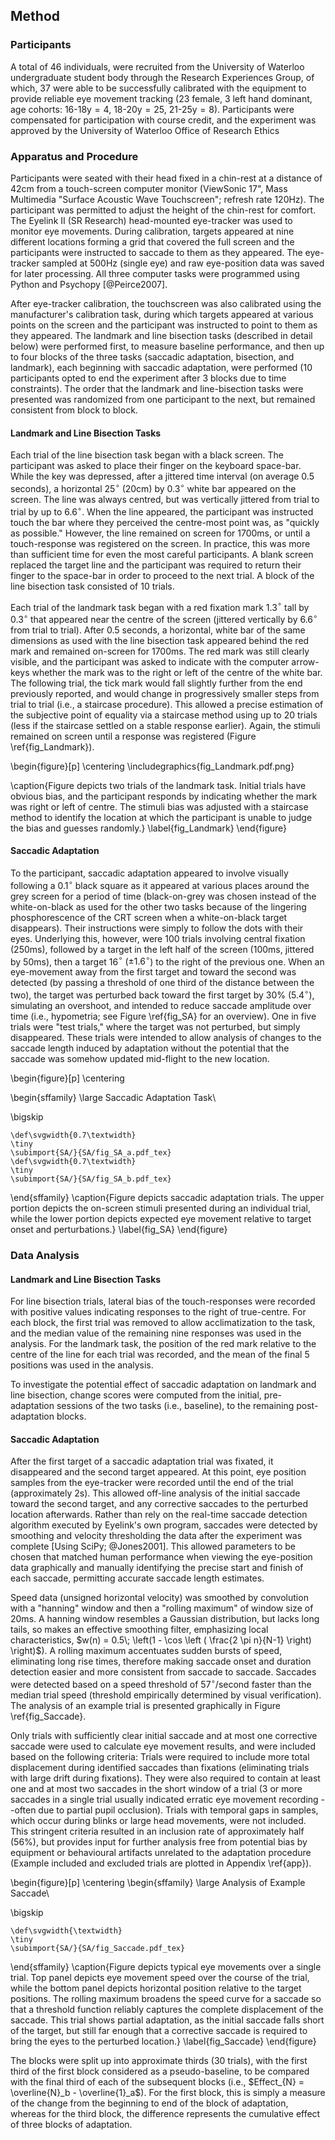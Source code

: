 Method
-------

### Participants

A total of 46 individuals, were recruited from the University of
Waterloo undergraduate student body through the Research
Experiences Group, of which, 37 were able to be successfully
calibrated with the equipment to provide reliable eye movement
tracking (23 female, 3 left hand dominant, age
cohorts: $\text{16-18y} =4$, $\text{18-20y} =25$,
$\text{21-25y} =8$). Participants were compensated for
participation with course credit, and the experiment was approved
by the University of Waterloo Office of Research Ethics

### Apparatus and Procedure

Participants were seated with their head fixed in a chin-rest at a
distance of 42cm from a touch-screen computer monitor (ViewSonic
17", Mass Multimedia "Surface Acoustic Wave Touchscreen"; refresh
rate 120Hz).  The participant was permitted to adjust the height
of the chin-rest for comfort. The Eyelink II (SR Research)
head-mounted eye-tracker was used to monitor eye movements. During
calibration, targets appeared at nine different locations forming
a grid that covered the full screen and the participants were
instructed to saccade to them as they appeared.
The eye-tracker sampled at 500Hz (single eye)
and raw eye-position data was saved for later processing.  All
three computer tasks were programmed using Python and Psychopy
[@Peirce2007].

After eye-tracker calibration, the touchscreen was also calibrated
using the manufacturer's calibration task, during which targets
appeared at various points on the screen and the participant was
instructed to point to them as they appeared. The landmark and
line bisection tasks (described in detail below) were performed first,
to measure baseline
performance, and then up to four blocks of the three tasks
(saccadic adaptation, bisection, and landmark), each beginning
with saccadic adaptation, were performed (10 participants opted to
end the experiment after 3 blocks due to time constraints). The
order that the landmark and line-bisection tasks were presented
was randomized from one participant to the next, but remained
consistent from block to block.


#### Landmark and Line Bisection Tasks

Each trial of the line bisection task began with a black screen.
The participant was asked to place their finger on the keyboard
space-bar. While the key was depressed, after a jittered time
interval (on average $0.5$ seconds), a horizontal $25^{\circ}$
(20cm) by $0.3^{\circ}$ white bar appeared on the screen. The line
was always centred, but was vertically jittered from trial to
trial by up to $6.6^{\circ}$. When the line appeared, the
participant was instructed touch the bar where they perceived the
centre-most point was, as "quickly as possible." However, the line
remained on screen for 1700ms, or until a touch-response was
registered on the screen. In practice, this was more than
sufficient time for even the most careful participants. A blank
screen replaced the target line and the participant was required
to return their finger to the space-bar in order to proceed to the
next trial. A block of the line bisection task consisted of 10 trials.

Each trial of the landmark task began with a red fixation mark
1.3$^{\circ}$ tall by 0.3$^{\circ}$ that appeared near the centre of
the screen (jittered vertically by 6.6$^{\circ}$ from trial to
trial).  After 0.5 seconds, a horizontal, white bar of the same
dimensions as used with the line bisection task appeared behind
the red mark and remained on-screen for 1700ms. The red mark was
still clearly visible, and the participant was asked to indicate
with the computer arrow-keys whether the mark was to the right or
left of the centre of the white bar. The following trial, the tick
mark would fall slightly further from the end previously reported,
and would change in progressively smaller steps from trial to
trial (i.e., a staircase procedure).  This allowed a precise
estimation of the subjective point of equality via a staircase
method using up to 20 trials (less if the staircase settled on a
stable response earlier).  Again, the stimuli remained on screen
until a response was registered (Figure \ref{fig_Landmark}).

\begin{figure}[p]
\centering
\includegraphics{fig_Landmark.pdf.png}


\caption{Figure depicts two trials of the landmark task. Initial
trials have obvious bias, and the participant responds by
indicating whether the mark was right or left of centre. The
stimuli bias was adjusted with a staircase method to identify the
location at which the participant is unable to judge the bias and
guesses randomly.}
\label{fig_Landmark}
\end{figure}


#### Saccadic Adaptation

To the participant, saccadic adaptation appeared to involve
visually following a 0.1$^{\circ}$ black square as it appeared at various
places around the grey screen for a period of time (black-on-grey
was chosen instead of the white-on-black as used for the other two
tasks because of the lingering phosphorescence of the CRT screen
when a white-on-black target disappears). Their instructions were
simply to follow the dots with their eyes.  Underlying this,
however, were 100 trials involving central fixation (250ms),
followed by a target in the left half of the screen (100ms,
jittered by 50ms), then a target 16$^{\circ}$ ($\pm 1.6^{\circ}$) to
the right of the previous one. When an eye-movement away from the
first target and toward the
second was detected (by passing a threshold of one third of the distance
between the two), the target was perturbed back toward the first
target by 30% (5.4$^{\circ}$), simulating an overshoot, and intended
to reduce saccade amplitude over time (i.e., hypometria; see
Figure \ref{fig_SA} for an overview).  One in five trials were "test
trials," where the target was not perturbed, but simply
disappeared. These trials were intended to allow analysis of
changes to the saccade length induced by adaptation without the
potential that the saccade was somehow updated mid-flight to the
new location.

\begin{figure}[p]
\centering

\begin{sffamily}
\large Saccadic Adaptation Task\\

\bigskip

	\def\svgwidth{0.7\textwidth}
	\tiny
	\subimport{SA/}{SA/fig_SA_a.pdf_tex}
	\def\svgwidth{0.7\textwidth}
	\tiny
	\subimport{SA/}{SA/fig_SA_b.pdf_tex}
\end{sffamily}
\caption{Figure depicts saccadic adaptation trials.
The upper portion depicts the on-screen stimuli
presented during an individual trial, while the lower portion
depicts expected eye movement relative to target onset and
perturbations.}
\label{fig_SA}
\end{figure}


### Data Analysis

#### Landmark and Line Bisection Tasks

For line bisection trials, lateral bias of the touch-responses
were recorded with positive values indicating responses to the
right of true-centre. For each block, the first trial was removed
to allow acclimatization to the task, and the median value of the
remaining nine responses was used in the analysis.  For the
landmark task, the position of the red mark relative to the centre
of the line for each trial was recorded, and the mean of the final
5 positions was used in the analysis.

To investigate the potential effect
of saccadic adaptation on landmark and line bisection, change
scores were computed from the initial, pre-adaptation sessions of
the two tasks (i.e., baseline), to the remaining post-adaptation
blocks.

#### Saccadic Adaptation

After the first target of a saccadic adaptation trial was fixated,
it disappeared and the second target appeared. At this point,
eye position samples from the eye-tracker were recorded
until the end of the trial (approximately 2s). This allowed off-line
analysis of the initial saccade toward the second target, and any
corrective saccades to the perturbed location afterwards. Rather
than rely on the real-time saccade detection algorithm executed by
Eyelink's own program, saccades were detected by smoothing and
velocity thresholding the data after the experiment was complete
[Using SciPy; @Jones2001].
This allowed parameters to be chosen that matched human
performance when viewing the eye-position data graphically
and manually identifying the precise start and finish of each
saccade, permitting accurate saccade length estimates.

Speed data (unsigned horizontal velocity) was smoothed by
convolution with a "hanning" window and then a "rolling maximum"
of window size of 20ms.  A hanning window resembles a Gaussian
distribution, but lacks long tails, so makes an effective
smoothing filter, emphasizing local characteristics, $w(n) = 0.5\;
\left(1 - \cos \left ( \frac{2 \pi n}{N-1} \right) \right)$). A
rolling maximum accentuates sudden bursts of speed, eliminating
long rise times, therefore making saccade onset and duration
detection easier and more consistent from saccade to saccade.
Saccades were detected based on a speed threshold of
57$^{\circ}$/second faster than the median trial speed (threshold empirically
determined by visual verification). The analysis of an example
trial is presented graphically in Figure \ref{fig_Saccade}.

Only trials with sufficiently clear initial saccade and at most
one corrective saccade were used to calculate eye movement
results, and were included based on the following criteria:
Trials were required to include more total displacement during
identified saccades than fixations (eliminating trials with large
drift during fixations).  They were also required to contain at
least one and at most two saccades in the short window of a trial
(3 or more saccades in a single trial usually indicated erratic
eye movement recording --often due to partial pupil occlusion).
Trials with temporal gaps in samples, which occur during blinks or
large head movements, were not included. This stringent criteria
resulted in an inclusion rate of approximately half (56\%), but
provides input for further analysis free from potential bias by
equipment or behavioural artifacts unrelated to the adaptation
procedure (Example included and excluded trials are plotted in
Appendix \ref{app}).

\begin{figure}[p]
\centering
\begin{sffamily}
\large Analysis of Example Saccade\\

\bigskip

	\def\svgwidth{\textwidth}
	\tiny
	\subimport{SA/}{SA/fig_Saccade.pdf_tex}
\end{sffamily}
\caption{Figure depicts typical eye movements over a single trial.
Top panel depicts eye movement speed over the course of the trial,
while the bottom panel depicts horizontal position relative to the
target positions. The rolling maximum broadens the speed curve for
a saccade so that a threshold function reliably captures the
complete displacement of the saccade. This trial shows partial
adaptation, as the initial saccade falls short of the target, but
still far enough that a corrective saccade is required to bring
the eyes to the perturbed location.} \label{fig_Saccade}
\end{figure}

The blocks were split up into approximate thirds (30 trials), with the first
third of the first block considered as a pseudo-baseline, to be
compared with the final third of each of the subsequent blocks
(i.e., $Effect_{N} = \overline{N}_b - \overline{1}_a$). For the
first block, this is simply a measure of the change from the
beginning to end of the block of adaptation, whereas for the third
block, the difference represents the cumulative effect of three blocks of
adaptation.
